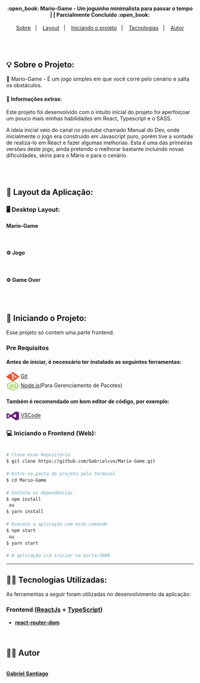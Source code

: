 <h4 align="center"> 
	:open_book:  Mario-Game - Um joguinho minimalista para passar o tempo | | Parcialmente Concluído  :open_book:
</h4>

<p align="center">
  <a href="#bulb-sobre-o-projeto">Sobre</a>&nbsp;&nbsp;&nbsp;|&nbsp;&nbsp;&nbsp;
  <a href="#art-layout-da-aplicação">Layout</a>&nbsp;&nbsp;&nbsp;|&nbsp;&nbsp;&nbsp;
  <a href="#rocket-iniciando-o-projeto">Iniciando o projeto</a>&nbsp;&nbsp;&nbsp;|&nbsp;&nbsp;&nbsp;
  <a href="#man_technologist-tecnologias-utilizadas">Tecnologias</a>&nbsp;&nbsp;&nbsp;|&nbsp;&nbsp;&nbsp;
  <a href="#raising_hand_man-autor">Autor</a> 
</p>

</br>
</br>

## :bulb: Sobre o Projeto:

:shopping_cart: Mario-Game - É um jogo simples em que você corre pelo cenário e salta os obstáculos.

#### :mag_right: Informações extras:

Este projeto foi desenvolvido com o intuito inicial do projeto foi aperfoiçoar um pouco mais minhas habilidades em React, Typescript e o SASS.

A ideia inicial veio do canal no youtube chamado Manual do Dev, onde inicialmente o jogo era construido em Javascript puro, porém tive a vontade de realiza-lo em React e fazer algumas melhorias. Esta é uma das primeiras versões deste jogo, ainda pretendo o melhorar bastante incluindo novas dificuldades, skins para o Mário e para o cenário. 

</br>
</br>

## :art: Layout da Aplicação:

### :desktop_computer: Desktop Layout:

#### Mario-Game

 <img alt="" src="https://res.cloudinary.com/dds7bsyhr/image/upload/v1655934799/Initial_ux01s9.png">
 
 #### :gear: Jogo
  <img alt="" src="https://res.cloudinary.com/dds7bsyhr/image/upload/v1655934798/Game_meskex.png">

 #### :gear: Game Over

 <img alt="" src="https://res.cloudinary.com/dds7bsyhr/image/upload/v1655934952/gameOver_e8lyjx.png">
 
</br>
</br>

## :rocket: Iniciando o Projeto:

Esse projeto só contem uma parte frontend.

### Pre Requisitos

#### Antes de iniciar, é necessário ter instalado as seguintes ferramentas:

<img align="center" alt="GIT" height="25" width="35" src="https://raw.githubusercontent.com/devicons/devicon/master/icons/git/git-original.svg" style="max-width:100%;"> [Git](https://git-scm.com)</img>
</br>
<img align="center" alt="NodeJS" height="25" width="35" src="https://raw.githubusercontent.com/devicons/devicon/master/icons/nodejs/nodejs-original.svg" style="max-width:100%;"> [Node.js](https://nodejs.org/en/)(Para Gerenciamento de Pacotes)</img>

#### Também é recomendado um bom editor de código, por exemplo:

<img align="center" alt="VisualStudioCode" height="25" width="35" src="https://raw.githubusercontent.com/devicons/devicon/master/icons/visualstudio/visualstudio-plain.svg" style="max-width:100%;"> [VSCode](https://code.visualstudio.com/)</img>


### :computer: Iniciando o Frontend (Web):

```bash

# Clone esse Repositório
$ git clone https://github.com/Gabrielcvo/Mario-Game.git

# Entre na pasta do projeto pelo Terminal
$ cd Mario-Game

# Instale as dependências
$ npm install
 ou
$ yarn install

# Execute a aplicação com esse comando
$ npm start
 ou
$ yarn start

# A aplicação irá iniciar na porta:3000

```

---

 
## :man_technologist: Tecnologias Utilizadas:

As ferramentas a seguir foram utilizadas no desenvolvimento da aplicação:

### **Frontend** ([ReactJs](https://reactjs.org/) + [TypeScript](https://www.typescriptlang.org/))

- **[react-router-dom](https://www.npmjs.com/package/react-router-dom)**



</br>

## :raising_hand_man: Autor

<a href="https://github.com/Gabrielcvo">
 <br />
 	<b>Gabriel Santiago</b></a> <a href="www.linkedin.com/in/gabrielsantiagosilva" title="Gabrielcvo"></a>
 <br />
